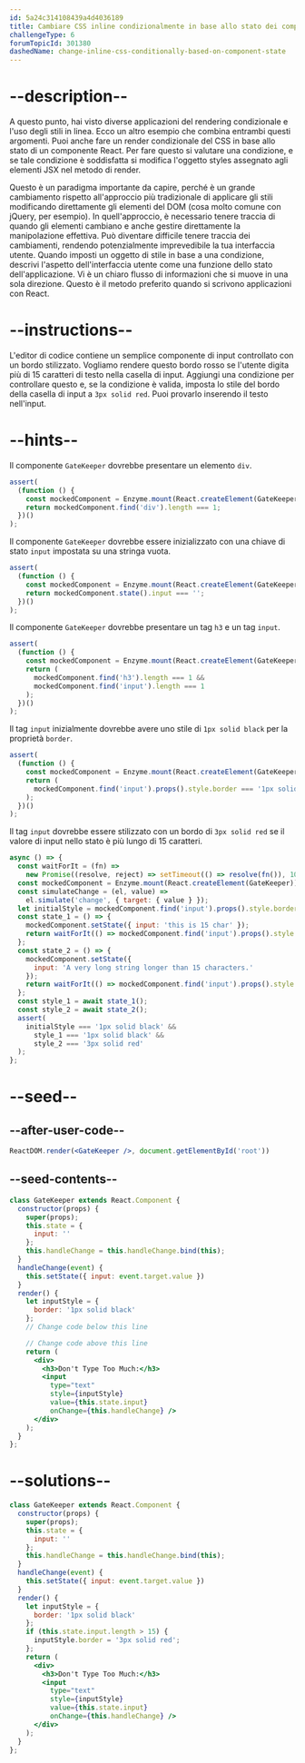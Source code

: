 ```yaml
---
id: 5a24c314108439a4d4036189
title: Cambiare CSS inline condizionalmente in base allo stato dei componenti
challengeType: 6
forumTopicId: 301380
dashedName: change-inline-css-conditionally-based-on-component-state
---
```


# --description--

A questo punto, hai visto diverse applicazioni del rendering condizionale e l'uso degli stili in linea. Ecco un altro esempio che combina entrambi questi argomenti. Puoi anche fare un render condizionale del CSS in base allo stato di un componente React. Per fare questo si valutare una condizione, e se tale condizione è soddisfatta si modifica l'oggetto styles assegnato agli elementi JSX nel metodo di render.

Questo è un paradigma importante da capire, perché è un grande cambiamento rispetto all'approccio più tradizionale di applicare gli stili modificando direttamente gli elementi del DOM (cosa molto comune con jQuery, per esempio). In quell'approccio, è necessario tenere traccia di quando gli elementi cambiano e anche gestire direttamente la manipolazione effettiva. Può diventare difficile tenere traccia dei cambiamenti, rendendo potenzialmente imprevedibile la tua interfaccia utente. Quando imposti un oggetto di stile in base a una condizione, descrivi l'aspetto dell'interfaccia utente come una funzione dello stato dell'applicazione. Vi è un chiaro flusso di informazioni che si muove in una sola direzione. Questo è il metodo preferito quando si scrivono applicazioni con React.

# --instructions--

L'editor di codice contiene un semplice componente di input controllato con un bordo stilizzato. Vogliamo rendere questo bordo rosso se l'utente digita più di 15 caratteri di testo nella casella di input. Aggiungi una condizione per controllare questo e, se la condizione è valida, imposta lo stile del bordo della casella di input a `3px solid red`. Puoi provarlo inserendo il testo nell'input.

# --hints--

Il componente `GateKeeper` dovrebbe presentare un elemento `div`.

```js
assert(
  (function () {
    const mockedComponent = Enzyme.mount(React.createElement(GateKeeper));
    return mockedComponent.find('div').length === 1;
  })()
);
```

Il componente `GateKeeper` dovrebbe essere inizializzato con una chiave di stato `input` impostata su una stringa vuota.

```js
assert(
  (function () {
    const mockedComponent = Enzyme.mount(React.createElement(GateKeeper));
    return mockedComponent.state().input === '';
  })()
);
```

Il componente `GateKeeper` dovrebbe presentare un tag `h3` e un tag `input`.

```js
assert(
  (function () {
    const mockedComponent = Enzyme.mount(React.createElement(GateKeeper));
    return (
      mockedComponent.find('h3').length === 1 &&
      mockedComponent.find('input').length === 1
    );
  })()
);
```

Il tag `input` inizialmente dovrebbe avere uno stile di `1px solid black` per la proprietà `border`.

```js
assert(
  (function () {
    const mockedComponent = Enzyme.mount(React.createElement(GateKeeper));
    return (
      mockedComponent.find('input').props().style.border === '1px solid black'
    );
  })()
);
```

Il tag `input` dovrebbe essere stilizzato con un bordo di `3px solid red` se il valore di input nello stato è più lungo di 15 caratteri.

```js
async () => {
  const waitForIt = (fn) =>
    new Promise((resolve, reject) => setTimeout(() => resolve(fn()), 100));
  const mockedComponent = Enzyme.mount(React.createElement(GateKeeper));
  const simulateChange = (el, value) =>
    el.simulate('change', { target: { value } });
  let initialStyle = mockedComponent.find('input').props().style.border;
  const state_1 = () => {
    mockedComponent.setState({ input: 'this is 15 char' });
    return waitForIt(() => mockedComponent.find('input').props().style.border);
  };
  const state_2 = () => {
    mockedComponent.setState({
      input: 'A very long string longer than 15 characters.'
    });
    return waitForIt(() => mockedComponent.find('input').props().style.border);
  };
  const style_1 = await state_1();
  const style_2 = await state_2();
  assert(
    initialStyle === '1px solid black' &&
      style_1 === '1px solid black' &&
      style_2 === '3px solid red'
  );
};
```

# --seed--

## --after-user-code--

```jsx
ReactDOM.render(<GateKeeper />, document.getElementById('root'))
```

## --seed-contents--

```jsx
class GateKeeper extends React.Component {
  constructor(props) {
    super(props);
    this.state = {
      input: ''
    };
    this.handleChange = this.handleChange.bind(this);
  }
  handleChange(event) {
    this.setState({ input: event.target.value })
  }
  render() {
    let inputStyle = {
      border: '1px solid black'
    };
    // Change code below this line

    // Change code above this line
    return (
      <div>
        <h3>Don't Type Too Much:</h3>
        <input
          type="text"
          style={inputStyle}
          value={this.state.input}
          onChange={this.handleChange} />
      </div>
    );
  }
};
```

# --solutions--

```jsx
class GateKeeper extends React.Component {
  constructor(props) {
    super(props);
    this.state = {
      input: ''
    };
    this.handleChange = this.handleChange.bind(this);
  }
  handleChange(event) {
    this.setState({ input: event.target.value })
  }
  render() {
    let inputStyle = {
      border: '1px solid black'
    };
    if (this.state.input.length > 15) {
      inputStyle.border = '3px solid red';
    };
    return (
      <div>
        <h3>Don't Type Too Much:</h3>
        <input
          type="text"
          style={inputStyle}
          value={this.state.input}
          onChange={this.handleChange} />
      </div>
    );
  }
};
```
